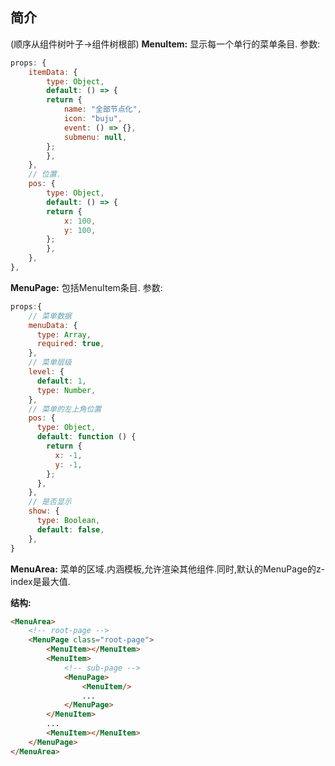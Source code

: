 ## 简介
(顺序从组件树叶子->组件树根部)
**MenuItem:** 显示每一个单行的菜单条目.
参数:
```javascript
props: {
    itemData: {
        type: Object,
        default: () => {
        return {
            name: "全部节点化",
            icon: "buju",
            event: () => {},
            submenu: null,
        };
        },
    },
    // 位置.
    pos: {
        type: Object,
        default: () => {
        return {
            x: 100,
            y: 100,
        };
        },
    },
},
```

**MenuPage:** 包括MenuItem条目.
参数:
```javascript
props:{
    // 菜单数据
    menuData: {
      type: Array,
      required: true,
    },
    // 菜单层级
    level: {
      default: 1,
      type: Number,
    },
    // 菜单的左上角位置
    pos: {
      type: Object,
      default: function () {
        return {
          x: -1,
          y: -1,
        };
      },
    },
    // 是否显示
    show: {
      type: Boolean,
      default: false,
    },
}
```
    
**MenuArea:** 菜单的区域.内涵模板,允许渲染其他组件.同时,默认的MenuPage的z-index是最大值.

**结构:**
```html
<MenuArea>
    <!-- root-page -->
    <MenuPage class="root-page">
        <MenuItem></MenuItem>
        <MenuItem>
            <!-- sub-page -->
            <MenuPage>
                <MenuItem/>
                ...
            </MenuPage>
        </MenuItem>
        ...
        <MenuItem></MenuItem>
    </MenuPage>
</MenuArea>
```
